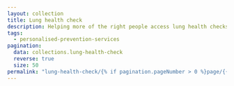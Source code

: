 ```yaml
---
layout: collection
title: Lung health check
description: Helping more of the right people access lung health checks
tags:
  - personalised-prevention-services
pagination:
  data: collections.lung-health-check
  reverse: true
  size: 50
permalink: "lung-health-check/{% if pagination.pageNumber > 0 %}page/{{ pagination.pageNumber + 1 }}{% endif %}/"
---
```

